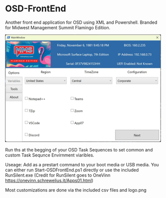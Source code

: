 # OSD-FrontEnd
Another front end application for OSD using XML and Powershell. Branded for Midwest Management Summit Flamingo Edition. 

![Options Tab](Screenshots/Options.jpg)

Run ths at the begging of your OSD Task Sequences to set common and custom Task Sequnce Envirnment viaribles. 

Useage: Add as a prestart command to your boot media or USB media. You can either run Start-OSDFrontEnd.ps1 directly or use the included RunSilent.exe (Credit for RunSilent goes to OneVinn https://onevinn.schrewelius.it/Apps01.html)

Most customizations are done via the included csv files and logo.png
